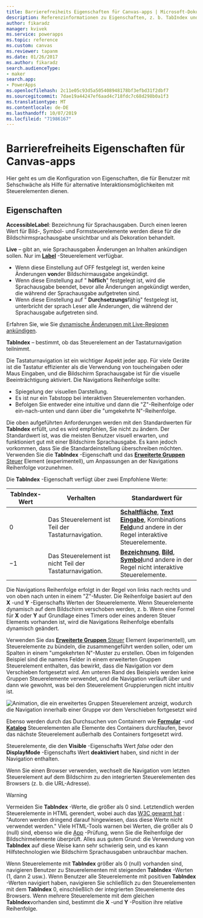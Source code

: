 ```yaml
---
title: Barrierefreiheits Eigenschaften für Canvas-apps | Microsoft-Dokumentation
description: Referenzinformationen zu Eigenschaften, z. b. TabIndex und ToolTip
author: fikaradz
manager: kvivek
ms.service: powerapps
ms.topic: reference
ms.custom: canvas
ms.reviewer: tapanm
ms.date: 01/26/2017
ms.author: fikaradz
search.audienceType:
- maker
search.app:
- PowerApps
ms.openlocfilehash: 2c11e05c93d5a505408948178bf3efbd31f2dbf7
ms.sourcegitcommit: 7dae19a44247ef6aad4c718fdc7c68d298b0a1f3
ms.translationtype: MT
ms.contentlocale: de-DE
ms.lasthandoff: 10/07/2019
ms.locfileid: "71986167"
---
```

# <a name="accessibility-properties-for-canvas-apps"></a>Barrierefreiheits Eigenschaften für Canvas-apps

Hier geht es um die Konfiguration von Eigenschaften, die für Benutzer mit Sehschwäche als Hilfe für alternative Interaktionsmöglichkeiten mit Steuerelementen dienen.

## <a name="properties"></a>Eigenschaften

**AccessibleLabel**: Bezeichnung für Sprachausgaben. Durch einen leeren Wert für Bild-, Symbol- und Formsteuerelemente werden diese für die Bildschirmsprachausgabe unsichtbar und als Dekoration behandelt.

**Live** – gibt an, wie Sprachausgaben Änderungen an Inhalten ankündigen sollen. Nur im **[Label](control-text-box.md)** -Steuerelement verfügbar.

* Wenn diese Einstellung auf OFF festgelegt ist, werden keine Änderungen **von**der Bildschirmausgabe angekündigt.
* Wenn diese Einstellung auf " **höflich**" festgelegt ist, wird die Sprachausgabe beendet, bevor alle Änderungen angekündigt werden, die während der Sprachausgabe aufgetreten sind.
* Wenn diese Einstellung auf " **Durchsetzungs**fähig" festgelegt ist, unterbricht der sprach Leser alle Änderungen, die während der Sprachausgabe aufgetreten sind.

Erfahren Sie, wie Sie [dynamische Änderungen mit Live-Regionen ankündigen](../accessible-apps-live-regions.md).

**TabIndex** – bestimmt, ob das Steuerelement an der Tastaturnavigation teilnimmt.

Die Tastaturnavigation ist ein wichtiger Aspekt jeder app.  Für viele Geräte ist die Tastatur effizienter als die Verwendung von toucheingaben oder Maus Eingaben, und die Bildschirm Sprachausgabe ist für die visuelle Beeinträchtigung aktiviert.  Die Navigations Reihenfolge sollte:
- Spiegelung der visuellen Darstellung.
- Es ist nur ein Tabstopp bei interaktiven Steuerelementen vorhanden.
- Befolgen Sie entweder eine intuitive und dann die "Z"-Reihenfolge oder ein-nach-unten und dann über die "umgekehrte N"-Reihenfolge.

Die oben aufgeführten Anforderungen werden mit den Standardwerten für **TabIndex** erfüllt, und es wird empfohlen, Sie nicht zu ändern.  Der Standardwert ist, was die meisten Benutzer visuell erwarten, und funktioniert gut mit einer Bildschirm Sprachausgabe.  Es kann jedoch vorkommen, dass Sie die Standardeinstellung überschreiben möchten.  Verwenden Sie die **TabIndex** -Eigenschaft und das [ **Erweiterte Gruppen** Steuer](https://powerapps.microsoft.com/en-us/blog/enhanced-group-experimental-control-with-layout-control-and-nesting/) Element (experimentell), um Anpassungen an der Navigations Reihenfolge vorzunehmen.  

Die **TabIndex** -Eigenschaft verfügt über zwei Empfohlene Werte:

| TabIndex-Wert | Verhalten | Standardwert für |
|----------------|----------|-------------|
| 0 | Das Steuerelement ist Teil der Tastaturnavigation. | [**Schaltfläche**](control-button.md), [**Text Eingabe**](control-text-input.md), Kombinations [**Feld**](control-combo-box.md)und andere in der Regel interaktive Steuerelemente. |
| &minus;1 | Das Steuerelement ist nicht Teil der Tastaturnavigation. | [**Bezeichnung**](control-text-box.md), [**Bild**](control-image.md), [**Symbol**](control-shapes-icons.md)und andere in der Regel nicht interaktive Steuerelemente. |

Die Navigations Reihenfolge erfolgt in der Regel von links nach rechts und von oben nach unten in einem "Z"-Muster. Die Reihenfolge basiert auf den **X** -und **Y** -Eigenschafts Werten der Steuerelemente. Wenn Steuerelemente dynamisch auf dem Bildschirm verschoben werden, z. b. Wenn eine Formel für **X** oder **Y** auf Grundlage eines Timers oder eines anderen Steuer Elements vorhanden ist, wird die Navigations Reihenfolge ebenfalls dynamisch geändert.

Verwenden Sie das [ **Erweiterte Gruppen** Steuer](https://powerapps.microsoft.com/en-us/blog/enhanced-group-experimental-control-with-layout-control-and-nesting/) Element (experimentell), um Steuerelemente zu bündeln, die zusammengeführt werden sollen, oder um Spalten in einem "umgekehrten N"-Muster zu erstellen.  Oben im folgenden Beispiel sind die namens Felder in einem erweiterten Gruppen Steuerelement enthalten, das bewirkt, dass die Navigation vor dem Verschieben fortgesetzt wird.  Am unteren Rand des Beispiels werden keine Gruppen Steuerelemente verwendet, und die Navigation verläuft über und dann wie gewohnt, was bei den Steuerelement Gruppierungen nicht intuitiv ist. 

![Animation, die ein erweitertes Gruppen Steuerelement anzeigt, wodurch die Navigation innerhalb einer Gruppe vor dem Verschieben fortgesetzt wird](media/properties-accessibility/enhanced-group.gif)

Ebenso werden durch das Durchsuchen von Containern  wie [**Formular**](control-form-detail.md) -und [**Katalog**](control-gallery.md) Steuerelementen alle Elemente des Containers durchlaufen, bevor das nächste Steuerelement außerhalb des Containers fortgesetzt wird.  

Steuerelemente, die den **Visible** -Eigenschafts Wert *false* oder den **DisplayMode** -Eigenschafts Wert **deaktiviert** haben, sind nicht in der Navigation enthalten.  

Wenn Sie einen Browser verwenden, wechselt die Navigation vom letzten Steuerelement auf dem Bildschirm zu den integrierten Steuerelementen des Browsers (z. b. die URL-Adresse).  

> [!WARNING]
> Vermeiden Sie **TabIndex** -Werte, die größer als 0 sind. Letztendlich werden Steuerelemente in HTML gerendert, wobei auch das [W3C gewarnt hat](https://www.w3.org/TR/wai-aria-practices/#kbd_general_between) : "Autoren werden dringend darauf hingewiesen, dass diese Werte nicht verwendet werden." Viele HTML-Tools warnen bei Werten, die größer als 0 (null) sind, ebenso wie die [App](../accessibility-checker.md) -Prüfung, wenn Sie die Reihenfolge der Bildschirmelemente überprüft.  Alles aus gutem Grund: die Verwendung von **TabIndex** auf diese Weise kann sehr schwierig sein, und es kann Hilfstechnologien wie Bildschirm Sprachausgaben unbrauchbar machen.
> 
> Wenn Steuerelemente mit **TabIndex** größer als 0 (null) vorhanden sind, navigieren Benutzer zu Steuerelementen mit steigenden **TabIndex** -Werten (1, dann 2 usw.). Wenn Benutzer alle Steuerelemente mit positiven **TabIndex** -Werten navigiert haben, navigieren Sie schließlich zu den Steuerelementen mit dem **TabIndex** 0, einschließlich der integrierten Steuerelemente des Browsers. Wenn mehrere Steuerelemente mit dem gleichen **TabIndex**vorhanden sind, bestimmt die **X** -und **Y** -Position ihre relative Reihenfolge.





